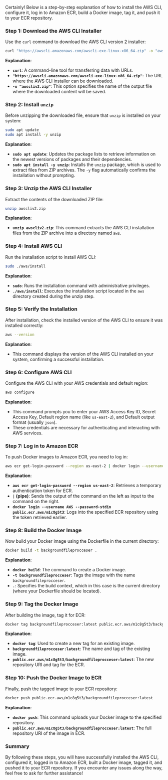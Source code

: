 Certainly! Below is a step-by-step explanation of how to install the AWS CLI, configure it, log in to Amazon ECR, build a Docker image, tag it, and push it to your ECR repository.

### Step 1: Download the AWS CLI Installer

Use the `curl` command to download the AWS CLI version 2 installer:

```bash
curl "https://awscli.amazonaws.com/awscli-exe-linux-x86_64.zip" -o "awscliv2.zip"
```

**Explanation**:
- **`curl`**: A command-line tool for transferring data with URLs.
- **`"https://awscli.amazonaws.com/awscli-exe-linux-x86_64.zip"`**: The URL where the AWS CLI installer can be downloaded.
- **`-o "awscliv2.zip"`**: This option specifies the name of the output file where the downloaded content will be saved.

### Step 2: Install `unzip`

Before unzipping the downloaded file, ensure that `unzip` is installed on your system:

```bash
sudo apt update
sudo apt install -y unzip
```

**Explanation**:
- **`sudo apt update`**: Updates the package lists to retrieve information on the newest versions of packages and their dependencies.
- **`sudo apt install -y unzip`**: Installs the `unzip` package, which is used to extract files from ZIP archives. The `-y` flag automatically confirms the installation without prompting.

### Step 3: Unzip the AWS CLI Installer

Extract the contents of the downloaded ZIP file:

```bash
unzip awscliv2.zip
```

**Explanation**:
- **`unzip awscliv2.zip`**: This command extracts the AWS CLI installation files from the ZIP archive into a directory named `aws`.

### Step 4: Install AWS CLI

Run the installation script to install AWS CLI:

```bash
sudo ./aws/install
```

**Explanation**:
- **`sudo`**: Runs the installation command with administrative privileges.
- **`./aws/install`**: Executes the installation script located in the `aws` directory created during the unzip step.

### Step 5: Verify the Installation

After installation, check the installed version of the AWS CLI to ensure it was installed correctly:

```bash
aws --version
```

**Explanation**:
- This command displays the version of the AWS CLI installed on your system, confirming a successful installation.

### Step 6: Configure AWS CLI

Configure the AWS CLI with your AWS credentials and default region:

```bash
aws configure
```

**Explanation**:
- This command prompts you to enter your AWS Access Key ID, Secret Access Key, Default region name (like `us-east-2`), and Default output format (usually `json`).
- These credentials are necessary for authenticating and interacting with AWS services.

### Step 7: Log in to Amazon ECR

To push Docker images to Amazon ECR, you need to log in:

```bash
aws ecr get-login-password --region us-east-2 | docker login --username AWS --password-stdin public.ecr.aws/m1c8g5t3
```

**Explanation**:
- **`aws ecr get-login-password --region us-east-2`**: Retrieves a temporary authentication token for ECR.
- **`|` (pipe)**: Sends the output of the command on the left as input to the command on the right.
- **`docker login --username AWS --password-stdin public.ecr.aws/m1c8g5t3`**: Logs into the specified ECR repository using the token retrieved earlier.

### Step 8: Build the Docker Image

Now build your Docker image using the Dockerfile in the current directory:

```bash
docker build -t backgroundfileprocceser .
```

**Explanation**:
- **`docker build`**: The command to create a Docker image.
- **`-t backgroundfileprocceser`**: Tags the image with the name `backgroundfileprocceser`.
- **`.`**: Specifies the build context, which in this case is the current directory (where your Dockerfile should be located).

### Step 9: Tag the Docker Image

After building the image, tag it for ECR:

```bash
docker tag backgroundfileprocceser:latest public.ecr.aws/m1c8g5t3/backgroundfileprocceser:latest
```

**Explanation**:
- **`docker tag`**: Used to create a new tag for an existing image.
- **`backgroundfileprocceser:latest`**: The name and tag of the existing image.
- **`public.ecr.aws/m1c8g5t3/backgroundfileprocceser:latest`**: The new repository URI and tag for the ECR.

### Step 10: Push the Docker Image to ECR

Finally, push the tagged image to your ECR repository:

```bash
docker push public.ecr.aws/m1c8g5t3/backgroundfileprocceser:latest
```

**Explanation**:
- **`docker push`**: This command uploads your Docker image to the specified repository.
- **`public.ecr.aws/m1c8g5t3/backgroundfileprocceser:latest`**: The full repository URI of the image in ECR.

### Summary

By following these steps, you will have successfully installed the AWS CLI, configured it, logged in to Amazon ECR, built a Docker image, tagged it, and pushed it to your ECR repository. If you encounter any issues along the way, feel free to ask for further assistance!